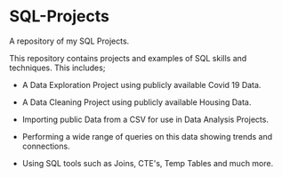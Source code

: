 # SQL-Projects
A repository of my SQL Projects. 

This repository contains projects and examples of SQL skills and techniques. This includes;

* A Data Exploration Project using publicly available Covid 19 Data.

* A Data Cleaning Project using publicly available Housing Data.

* Importing public Data from a CSV for use in Data Analysis Projects.

* Performing a wide range of queries on this data showing trends and connections.

* Using SQL tools such as Joins, CTE's, Temp Tables and much more.
